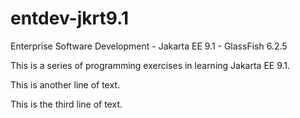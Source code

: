 # entdev-jkrt9.1
Enterprise Software Development - Jakarta EE 9.1 - GlassFish 6.2.5

This is a series of programming exercises in learning Jakarta EE 9.1.

This is another line of text.

This is the third line of text.

